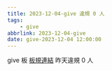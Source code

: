 ```yaml
---
title: 2023-12-04-give 違規 0 人
tags:
    - give
abbrlink: 2023-12-04-give
date: give-2023-12-04 12:00:00
---
```

give 板 [板規連結](https://www.ptt.cc/bbs/give/M.1612495900.A.C32.html)
昨天違規 0 人

